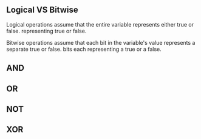 ## Logical VS Bitwise

Logical operations assume that the entire variable represents either true or false. representing true or false. 

Bitwise operations assume that each bit in the variable's value represents a separate true or false. bits each representing a true or a false.
## AND

## OR

## NOT

## XOR
